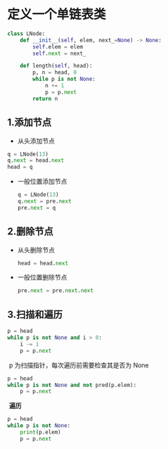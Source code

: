 # 定义一个单链表类

```python
class LNode:
    def __init__(self, elem, next_=None) -> None:
        self.elem = elem
        self.next = next_

    def length(self, head):
        p, n = head, 0
        while p is not None:
            n += 1
            p = p.next
       	return n
```

## 1.添加节点

- 从头添加节点

```python
q = LNode(13)
q.next = head.next
head = q
```

- 一般位置添加节点

  ```python
  q = LNode(13)
  q.next = pre.next
  pre.next = q
  ```

## 2.删除节点

- 从头删除节点

  ```python
  head = head.next
  ```

- 一般位置删除节点

  ```python
  pre.next = pre.next.next
  ```

## 3.扫描和遍历

```python
p = head
while p is not None and i > 0:
	i -= 1
	p = p.next
```

​ p 为扫描指针，每次遍历前需要检查其是否为 None

```python
p = head
while p is not None and not pred(p.elem):
    p = p.next
```

​ **遍历**

```python
p = head
while p is not None:
    print(p.elem)
    p = p.next
```
